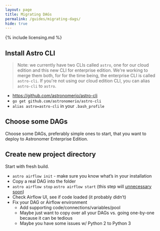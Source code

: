 ```yaml
---
layout: page
title: Migrating DAGs
permalink: /guides/migrating-dags/
hide: true
---
```


{% include licensing.md %}

## Install Astro CLI

> Note: we currently have two CLIs called `astro`, one for our cloud
edition and this new CLI for enterprise edition. We're working to merge
them both, for for the time being, the enterprise CLI is called
`astro-cli`. If you're not using our cloud edition CLI, you can alias
`astro-cli` to `astro`.

* https://github.com/astronomerio/astro-cli
* `go get github.com/astronomerio/astro-cli`
* `alias astro=astro-cli` in your `.bash_profile`

## Choose some DAGs

Choose some DAGs, preferably simple ones to start,
that you want to deploy to Astronomer Enterprise Edition.

## Create new project directory

Start with fresh build.

* `astro airflow init` - make sure you know what’s in your installation
* Copy a real DAG into the folder
* `astro airflow stop` `astro airflow start` (this step will
  [unnecessary soon](https://github.com/astronomerio/astro-cli/issues/8))
* Check Airflow UI, see if code loaded (it probably didn’t)
* Fix your DAG or Airflow environment
  * Add supporting code/connections/variables/pool
  * Maybe just want to copy over all your DAGs vs. going one-by-one because it can be tedious
  * Maybe you have some issues w/ Python 2 to Python 3
